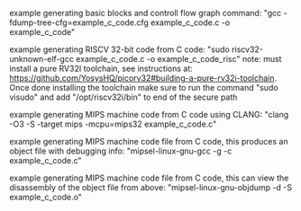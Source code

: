 example generating basic blocks and controll flow graph command: 
"gcc -fdump-tree-cfg=example_c_code.cfg example_c_code.c -o example_c_code"

example generating RISCV 32-bit code from C code:
"sudo riscv32-unknown-elf-gcc example_c_code.c -o example_c_code_risc"
note: must install a pure RV32I toolchain, see instructions at: https://github.com/YosysHQ/picorv32#building-a-pure-rv32i-toolchain.
	  Once done installing the toolchain make sure to run the command "sudo visudo" and add "/opt/riscv32i/bin" to end of the secure path

example generating MIPS machine code from C code using CLANG:
"clang -O3 -S -target mips -mcpu=mips32 example_c_code.c"

example generating MIPS machine code file from C code, this produces an object file with debugging info:
"mipsel-linux-gnu-gcc -g -c example_c_code.c"

example generating MIPS machine code file from C code, this can view the disassembly of the object file from above:
"mipsel-linux-gnu-objdump -d -S example_c_code.o"
